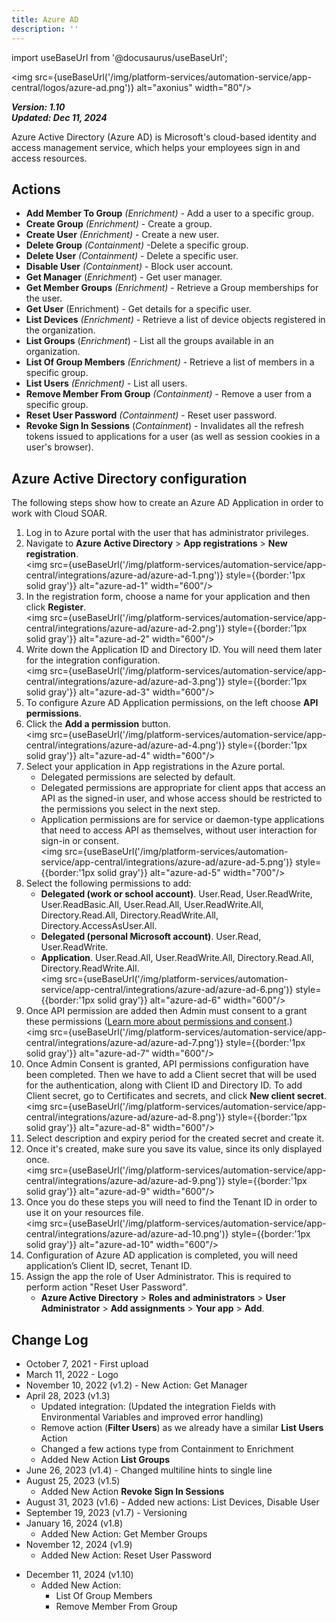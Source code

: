```yaml
---
title: Azure AD
description: ''
---
```

import useBaseUrl from '@docusaurus/useBaseUrl';

<img src={useBaseUrl('/img/platform-services/automation-service/app-central/logos/azure-ad.png')} alt="axonius" width="80"/>

***Version: 1.10  
Updated: Dec 11, 2024***

Azure Active Directory (Azure AD) is Microsoft's cloud-based identity and access management service, which helps your employees sign in and access resources.

## Actions

* **Add Member To Group** *(Enrichment)* - Add a user to a specific group.
* **Create Group** *(Enrichment)* - Create a group.
* **Create User** *(Enrichment)* - Create a new user.
* **Delete Group** *(Containment)* -Delete a specific group.
* **Delete User** *(Containment)* - Delete a specific user.
* **Disable User** *(Containment)* - Block user account.
* **Get Manager** (*Enrichment*) - Get user manager.
* **Get Member Groups** *(Enrichment)* - Retrieve a Group memberships for the user.
* **Get User** (Enrichment) - Get details for a specific user.
* **List Devices** *(Enrichment)* - Retrieve a list of device objects registered in the organization.
* **List Groups** (*Enrichment*) - List all the groups available in an organization.
* **List Of Group Members** *(Enrichment)* - Retrieve a list of members in a specific group.
* **List Users** *(Enrichment)* - List all users.
* **Remove Member From Group** *(Containment)* - Remove a user from a specific group.
* **Reset User Password** *(Containment)* - Reset user password.
* **Revoke Sign In Sessions** (*Containment*) - Invalidates all the refresh tokens issued to applications for a user (as well as session cookies in a user's browser).

## Azure Active Directory configuration

The following steps show how to create an Azure AD Application in order to work with Cloud SOAR.

1. Log in to Azure portal with the user that has administrator privileges.
1. Navigate to **Azure Active Directory** > **App registrations** > **New registration**.<br/><img src={useBaseUrl('/img/platform-services/automation-service/app-central/integrations/azure-ad/azure-ad-1.png')} style={{border:'1px solid gray'}} alt="azure-ad-1" width="600"/>
1. In the registration form, choose a name for your application and then click **Register**.<br/><img src={useBaseUrl('/img/platform-services/automation-service/app-central/integrations/azure-ad/azure-ad-2.png')} style={{border:'1px solid gray'}} alt="azure-ad-2" width="600"/>
1. Write down the Application ID and Directory ID. You will need them later for the integration configuration.<br/><img src={useBaseUrl('/img/platform-services/automation-service/app-central/integrations/azure-ad/azure-ad-3.png')} style={{border:'1px solid gray'}} alt="azure-ad-3" width="600"/>
1. To configure Azure AD Application permissions, on the left choose **API permissions**. 
6. Click the **Add a permission** button.<br/><img src={useBaseUrl('/img/platform-services/automation-service/app-central/integrations/azure-ad/azure-ad-4.png')} style={{border:'1px solid gray'}} alt="azure-ad-4" width="600"/>
7. Select your application in App registrations in the Azure portal. 
   * Delegated permissions are selected by default. 
   * Delegated permissions are appropriate for client apps that access an API as the signed-in user, and whose access should be restricted to the permissions you select in the next step. 
   * Application permissions are for service or daemon-type applications that need to access API as themselves, without user interaction for sign-in or consent.<br/><img src={useBaseUrl('/img/platform-services/automation-service/app-central/integrations/azure-ad/azure-ad-5.png')} style={{border:'1px solid gray'}} alt="azure-ad-5" width="700"/>
1. Select the following permissions to add:
   * **Delegated (work or school account)**. User.Read, User.ReadWrite, User.ReadBasic.All, User.Read.All, User.ReadWrite.All, Directory.Read.All, Directory.ReadWrite.All, Directory.AccessAsUser.All.
   * **Delegated (personal Microsoft account)**. User.Read, User.ReadWrite.
   * **Application**. User.Read.All, User.ReadWrite.All, Directory.Read.All, Directory.ReadWrite.All. <br/><img src={useBaseUrl('/img/platform-services/automation-service/app-central/integrations/azure-ad/azure-ad-6.png')} style={{border:'1px solid gray'}} alt="azure-ad-6" width="600"/>
1. Once API permission are added then Admin must consent to a grant these permissions ([Learn more about permissions and consent](https://docs.microsoft.com/azure/active-directory/develop/v2-permissions-and-consent?WT.mc_id=Portal-Microsoft_AAD_RegisteredApps).) <br/><img src={useBaseUrl('/img/platform-services/automation-service/app-central/integrations/azure-ad/azure-ad-7.png')} style={{border:'1px solid gray'}} alt="azure-ad-7" width="600"/>
1. Once Admin Consent is granted, API permissions configuration have been completed. Then we have to add a Client secret that will be used for the authentication, along with Client ID and Directory ID. To add Client secret, go to Certificates and secrets, and click **New client secret**.<br/><img src={useBaseUrl('/img/platform-services/automation-service/app-central/integrations/azure-ad/azure-ad-8.png')} style={{border:'1px solid gray'}} alt="azure-ad-8" width="600"/>
1. Select description and expiry period for the created secret and create it. 
1. Once it's created, make sure you save its value, since its only displayed once.<br/><img src={useBaseUrl('/img/platform-services/automation-service/app-central/integrations/azure-ad/azure-ad-9.png')} style={{border:'1px solid gray'}} alt="azure-ad-9" width="600"/>
1. Once you do these steps you will need to find the Tenant ID in order to use it on your resources file.<br/><img src={useBaseUrl('/img/platform-services/automation-service/app-central/integrations/azure-ad/azure-ad-10.png')} style={{border:'1px solid gray'}} alt="azure-ad-10" width="600"/>
1. Configuration of Azure AD application is completed, you will need application’s Client ID, secret, Tenant ID. 
1. Assign the app the role of User Administrator. This is required to perform action "Reset User Password".
    * **Azure Active Directory** > **Roles and administrators** > **User Administrator** > **Add assignments** > **Your app** > **Add**.


## Change Log

* October 7, 2021 - First upload
* March 11, 2022 - Logo
* November 10, 2022 (v1.2) - New Action: Get Manager
* April 28, 2023 (v1.3)
	+ Updated integration: (Updated the integration Fields with Environmental Variables and improved error handling)
	+ Remove action (**Filter Users**) as we already have a similar **List Users** Action
	+ Changed a few actions type from Containment to Enrichment
	+ Added New Action **List Groups**
* June 26, 2023 (v1.4) - Changed multiline hints to single line
* August 25, 2023 (v1.5)
	+ Added New Action **Revoke Sign In Sessions**
* August 31, 2023 (v1.6) - Added new actions: List Devices, Disable User
* September 19, 2023 (v1.7) - Versioning
* January 16, 2024 (v1.8)
	+ Added New Action: Get Member Groups
* November 12, 2024 (v1.9)
    + Added New Action: Reset User Password
+ December 11, 2024 (v1.10)
    + Added New Action:
      + List Of Group Members
      + Remove Member From Group